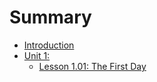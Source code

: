 # Summary

* [Introduction](README.md)
* [Unit 1:](Intro.md)
    * [Lesson 1.01: The First Day](Unit1/Lesson-101.md)
